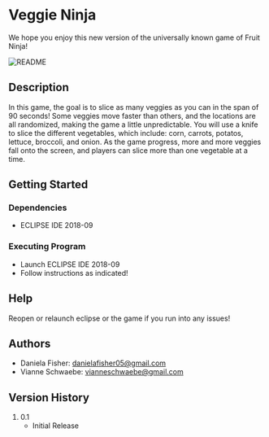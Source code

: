 # Veggie Ninja

We hope you enjoy this new version of the universally known game of Fruit Ninja! 

![README](https://user-images.githubusercontent.com/78383220/148446178-61ce2dbc-4a06-493f-9e7c-5281082f42b6.PNG)

## Description

In this game, the goal is to slice as many veggies as you can in the span of 90 seconds! Some veggies move faster than others, and the locations are all randomized, making the game a little unpredictable. You will use a knife to slice the different vegetables, which include: corn, carrots, potatos, lettuce, broccoli, and onion. As the game progress, more and more veggies fall onto the screen, and players can slice more than one vegetable at a time. 

## Getting Started 

### Dependencies

- ECLIPSE IDE 2018-09

### Executing Program

- Launch ECLIPSE IDE 2018-09
- Follow instructions as indicated!

## Help

Reopen or relaunch eclipse or the game if you run into any issues!

## Authors 

- Daniela Fisher: danielafisher05@gmail.com
- Vianne Schwaebe: vianneschwaebe@gmail.com

## Version History 

1. 0.1
   * Initial Release

